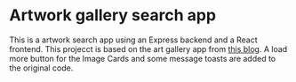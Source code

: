 # Artwork gallery search app
This is a artwork search app using an Express backend and a React frontend. This projecct is based on the art gallery app from [this blog](https://medium.com/geekculture/build-and-deploy-a-web-application-with-react-and-node-js-express-bce2c3cfec32). A load more button for the Image Cards and some message toasts are added to the original code.
